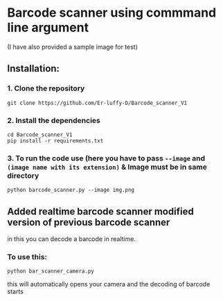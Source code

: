 # Barcode scanner using commmand line argument
(I have also provided a sample image for test)
## Installation:

  ### 1. Clone the repository
  ```
  git clone https://github.com/Er-luffy-D/Barcode_scanner_V1
  ```
  ### 2. Install the dependencies
  ```
  cd Barcode_scanner_V1
  pip install -r requirements.txt
  ```
  ### 3. To run the code use (here you have to pass `--image` and `(image name with its extension)` & Image must be in same directory
  ```
  python barcode_scanner.py --image img.png
  ```
## Added realtime barcode scanner modified version of previous barcode scanner
  in this you can decode a barcode in realtime.
  ### To use this:
  ```
  python bar_scanner_camera.py
  ```
  this will automatically opens your camera and the decoding of barcode starts

